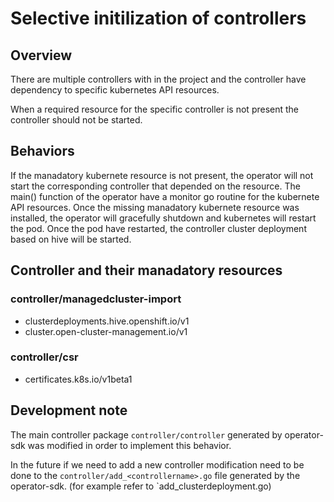 # Selective initilization of controllers

## Overview

There are multiple controllers with in the project and the controller have dependency to specific kubernetes API resources.

When a required resource for the specific controller is not present the controller should not be started.

## Behaviors

If the manadatory kubernete resource is not present, the operator will not start the corresponding controller that depended on the resource. The main() function of the operator have a monitor go routine for the kubernete API resources. Once the missing manadatory kubernete resource was installed, the operator will gracefully shutdown and kubernetes will restart the pod. Once the pod have restarted, the controller  cluster deployment based on hive will be started.

## Controller and their manadatory resources

### controller/managedcluster-import

- clusterdeployments.hive.openshift.io/v1
- cluster.open-cluster-management.io/v1

### controller/csr

- certificates.k8s.io/v1beta1

## Development note

The main controller package `controller/controller` generated by operator-sdk was modified in order to implement this behavior.

In the future if we need to add a new controller modification need to be done to the `controller/add_<controllername>.go` file generated by the operator-sdk. (for example refer to `add_clusterdeployment.go)



